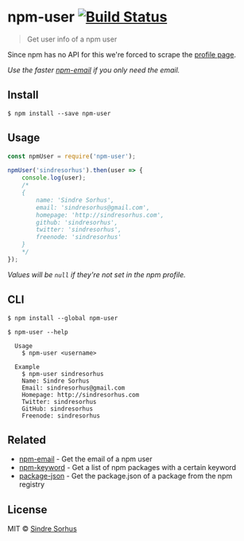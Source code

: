 # npm-user [![Build Status](https://travis-ci.org/sindresorhus/npm-user.svg?branch=master)](https://travis-ci.org/sindresorhus/npm-user)

> Get user info of a npm user

Since npm has no API for this we're forced to scrape the [profile page](https://www.npmjs.com/~sindresorhus).

*Use the faster [npm-email](https://github.com/sindresorhus/npm-email) if you only need the email.*


## Install

```
$ npm install --save npm-user
```


## Usage

```js
const npmUser = require('npm-user');

npmUser('sindresorhus').then(user => {
	console.log(user);
	/*
	{
		name: 'Sindre Sorhus',
		email: 'sindresorhus@gmail.com',
		homepage: 'http://sindresorhus.com',
		github: 'sindresorhus',
		twitter: 'sindresorhus',
		freenode: 'sindresorhus'
	}
	*/
});
```

*Values will be `null` if they're not set in the npm profile.*


## CLI

```
$ npm install --global npm-user
```

```
$ npm-user --help

  Usage
    $ npm-user <username>

  Example
    $ npm-user sindresorhus
    Name: Sindre Sorhus
    Email: sindresorhus@gmail.com
    Homepage: http://sindresorhus.com
    Twitter: sindresorhus
    GitHub: sindresorhus
    Freenode: sindresorhus
```


## Related

- [npm-email](https://github.com/sindresorhus/npm-email) - Get the email of a npm user
- [npm-keyword](https://github.com/sindresorhus/npm-keyword) - Get a list of npm packages with a certain keyword
- [package-json](https://github.com/sindresorhus/package-json) - Get the package.json of a package from the npm registry


## License

MIT © [Sindre Sorhus](http://sindresorhus.com)
